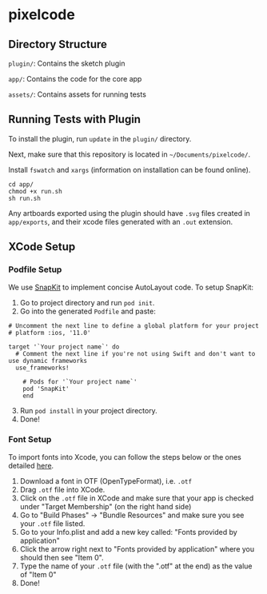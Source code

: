 # pixelcode

## Directory Structure

`plugin/`: Contains the sketch plugin

`app/`: Contains the code for the core app

`assets/`: Contains assets for running tests

## Running Tests with Plugin

To install the plugin, run `update` in the `plugin/` directory.

Next, make sure that this repository is located in `~/Documents/pixelcode/`.

Install `fswatch` and `xargs` (information on installation can be found online).

```
cd app/
chmod +x run.sh
sh run.sh
```

Any artboards exported using the plugin should have `.svg` files created in `app/exports`, and their xcode files generated with an `.out` extension.

## XCode Setup

### Podfile Setup
We use [SnapKit](http://snapkit.io/) to implement concise AutoLayout code. To setup SnapKit:

1. Go to project directory and run `pod init`.
2. Go into the generated `Podfile` and paste:
```
# Uncomment the next line to define a global platform for your project
# platform :ios, '11.0'

target '`Your project name`' do
  # Comment the next line if you're not using Swift and don't want to use dynamic frameworks
  use_frameworks!

    # Pods for '`Your project name`' 
    pod 'SnapKit'
    end
```
3. Run `pod install` in your project directory.
4. Done!

### Font Setup
To import fonts into Xcode, you can follow the steps below or the ones detailed [here](https://medium.com/yay-its-erica/how-to-import-fonts-into-xcode-swift-3-f0de7e921ef8
).

1. Download a font in OTF (OpenTypeFormat), i.e. `.otf`
2. Drag `.otf` file into XCode.
3. Click on the `.otf` file in XCode and make sure that your app is checked under "Target Membership" (on the right hand side)
4. Go to "Build Phases" -> "Bundle Resources" and make sure you see your `.otf` file listed.
5. Go to your Info.plist and add a new key called: "Fonts provided by application"
6. Click the arrow right next to "Fonts provided by application" where you should then see "Item 0". 
7. Type the name of your `.otf` file (with the ".otf" at the end) as the value of "Item 0"
8. Done!

